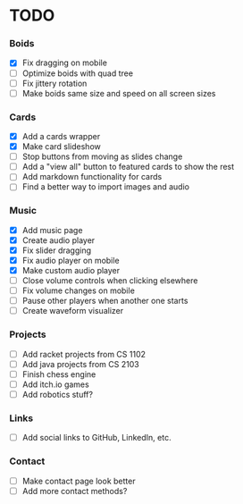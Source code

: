 # TODO

### Boids
- [x] Fix dragging on mobile
- [ ] Optimize boids with quad tree
- [ ] Fix jittery rotation
- [ ] Make boids same size and speed on all screen sizes

### Cards
- [x] Add a cards wrapper
- [x] Make card slideshow
- [ ] Stop buttons from moving as slides change
- [ ] Add a "view all" button to featured cards to show the rest
- [ ] Add markdown functionality for cards
- [ ] Find a better way to import images and audio

### Music
- [x] Add music page
- [x] Create audio player
- [x] Fix slider dragging
- [x] Fix audio player on mobile
- [x] Make custom audio player
- [ ] Close volume controls when clicking elsewhere
- [ ] Fix volume changes on mobile
- [ ] Pause other players when another one starts
- [ ] Create waveform visualizer

### Projects
- [ ] Add racket projects from CS 1102
- [ ] Add java projects from CS 2103
- [ ] Finish chess engine
- [ ] Add itch.io games
- [ ] Add robotics stuff?

### Links
- [ ] Add social links to GitHub, LinkedIn, etc.

### Contact
- [ ] Make contact page look better
- [ ] Add more contact methods?
